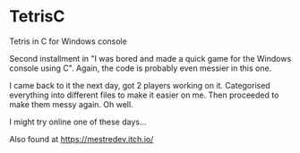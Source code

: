 # TetrisC
Tetris in C for Windows console

Second installment in "I was bored and made a quick game for the Windows console using C". Again, the code is probably even messier in this one.

I came back to it the next day, got 2 players working on it. Categorised everything into different files to make it easier on me. Then proceeded to make them messy again. Oh well. 

I might try online one of these days...

Also found at https://mestredev.itch.io/
